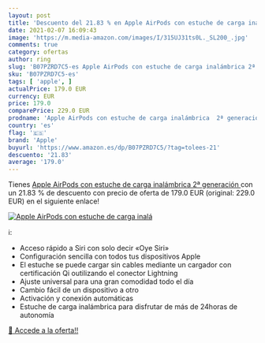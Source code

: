 ```yaml
---
layout: post
title: 'Descuento del 21.83 % en Apple AirPods con estuche de carga inalá'
date: 2021-02-07 16:09:43
image: 'https://m.media-amazon.com/images/I/315UJ31ts0L._SL200_.jpg'
comments: true
category: ofertas
author: ring
slug: 'B07PZRD7C5-es Apple AirPods con estuche de carga inalámbrica 2ª generación'
sku: 'B07PZRD7C5-es'
tags: [ 'apple', ]
actualPrice: 179.0 EUR
currency: EUR
price: 179.0
comparePrice: 229.0 EUR
prodname: 'Apple AirPods con estuche de carga inalámbrica  2ª generación '
country: 'es'
flag: '🇪🇸'
brand: 'Apple'
buyurl: 'https://www.amazon.es/dp/B07PZRD7C5/?tag=tolees-21'
descuento: '21.83'
average: '179.0'
---
```


Tienes [Apple AirPods con estuche de carga inalámbrica  2ª generación ](https://www.amazon.es/dp/B07PZRD7C5/?tag=tolees-21) con un 21.83 % de descuento con precio de oferta de 179.0 EUR (original: 229.0 EUR) en el siguiente enlace!

[![Apple AirPods con estuche de carga inalá](https://m.media-amazon.com/images/I/315UJ31ts0L._SL200_.jpg)](https://www.amazon.es/dp/B07PZRD7C5/?tag=tolees-21)

ℹ️:

- Acceso rápido a Siri con solo decir «Oye Siri»
- Configuración sencilla con todos tus dispositivos Apple
- El estuche se puede cargar sin cables mediante un cargador con certificación Qi outilizando el conector Lightning
- Ajuste universal para una gran comodidad todo el día
- Cambio fácil de un dispositivo a otro
- Activación y conexión automáticas
- Estuche de carga inalámbrica para disfrutar de más de 24horas de autonomía

[🛒 Accede a la oferta!!](https://www.amazon.es/dp/B07PZRD7C5/?tag=tolees-21)
